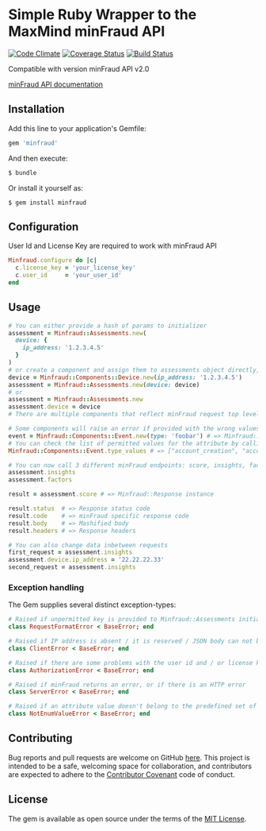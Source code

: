 # Simple Ruby Wrapper to the MaxMind minFraud API

[![Code Climate](https://codeclimate.com/github/kushniryb/minfraud-api-v2/badges/gpa.svg)](https://codeclimate.com/github/kushniryb/minfraud-api-v2)
[![Coverage Status](https://coveralls.io/repos/github/kushniryb/minfraud-api-v2/badge.svg?branch=master)](https://coveralls.io/github/kushniryb/minfraud-api-v2?branch=master)
[![Build Status](https://travis-ci.org/kushniryb/minfraud-api-v2.svg?branch=master)](https://travis-ci.org/kushniryb/minfraud-api-v2)

Compatible with version minFraud API v2.0

[minFraud API documentation](http://dev.maxmind.com/minfraud/)

## Installation

Add this line to your application's Gemfile:

```ruby
gem 'minfraud'
```

And then execute:

```ruby
$ bundle
```

Or install it yourself as:
```
$ gem install minfraud
```

## Configuration

User Id and License Key are required to work with minFraud API

```ruby
Minfraud.configure do |c|
  c.license_key = 'your_license_key'
  c.user_id     = 'your_user_id'
end
```

## Usage
```ruby
# You can either provide a hash of params to initializer
assessment = Minfraud::Assessments.new(
  device: {
    ip_address: '1.2.3.4.5'
  }
)
# or create a component and assign them to assessments object directly, e.g
device = Minfraud::Components::Device.new(ip_address: '1.2.3.4.5')
assessment = Minfraud::Assessments.new(device: device)
# or
assessment = Minfraud::Assessments.new
assessment.device = device
# There are multiple components that reflect minFraud request top level keys

# Some components will raise an error if provided with the wrong values for attributes, e.g
event = Minfraud::Components::Event.new(type: 'foobar') # => Minfraud::NotEnumValueError
# You can check the list of permitted values for the attribute by calling a class method
Minfraud::Components::Event.type_values # => ["account_creation", "account_login", ....]

# You can now call 3 different minFraud endpoints: score, insights, factors
assessment.insights
assessment.factors

result = assessment.score # => Minfraud::Response instance

result.status  # => Response status code
result.code    # => minFraud specific response code
result.body    # => Mashified body
result.headers # => Response headers

# You can also change data inbetween requests
first_request = assessment.insights
assessment.device.ip_address = '22.22.22.33'
second_request = assessment.insights
```

### Exception handling

The Gem supplies several distinct exception-types:
```ruby
# Raised if unpermitted key is provided to Minfraud::Assessments initializer
class RequestFormatError < BaseError; end

# Raised if IP address is absent / it is reserved / JSON body can not be decoded
class ClientError < BaseError; end

# Raised if there are some problems with the user id and / or license key
class AuthorizationError < BaseError; end

# Raised if minFraud returns an error, or if there is an HTTP error
class ServerError < BaseError; end

# Raised if an attribute value doesn't belong to the predefined set of values
class NotEnumValueError < BaseError; end
```

## Contributing

Bug reports and pull requests are welcome on GitHub [here](https://github.com/kushniryb/minfraud-api-v2). This project is intended to be a safe, welcoming space for collaboration, and contributors are expected to adhere to the [Contributor Covenant](http://contributor-covenant.org) code of conduct.


## License

The gem is available as open source under the terms of the [MIT License](http://opensource.org/licenses/MIT).

